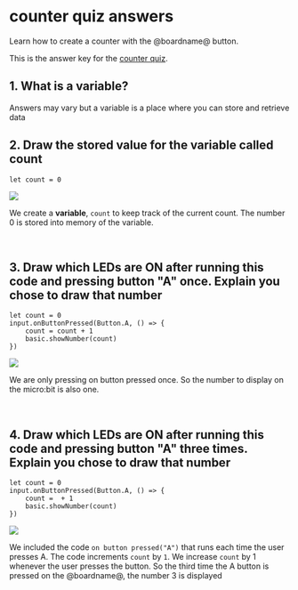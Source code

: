 # counter quiz answers 

Learn how to create a counter with the @boardname@ button. 

This is the answer key for the [counter quiz](/lessons/counter/quiz).

## 1. What is a variable?

Answers may vary but a variable is a place where you can store and retrieve data

## 2. Draw the stored value for the variable called count

```blocks
let count = 0
```

![](/static/mb/lessons/counter-0.png)

We create a **variable**, `count` to keep track of the current count. The number 0 is stored into memory of the variable.

<br/>

## 3. Draw which LEDs are ON after running this code and pressing button "A" once. Explain you chose to draw that number

```blocks
let count = 0
input.onButtonPressed(Button.A, () => {
    count = count + 1
    basic.showNumber(count)
})
```

![](/static/mb/lessons/counter-1.png)

We are only pressing on button pressed once. So the number to display on the micro:bit is also one.

<br/>

## 4. Draw which LEDs are ON after running this code and pressing button "A" three times. Explain you chose to draw that number

```blocks
let count = 0
input.onButtonPressed(Button.A, () => {
    count =  + 1
    basic.showNumber(count)
})
```

![](/static/mb/lessons/counter-2.png)

We included the code ``on button pressed("A")`` that runs each time the user presses A. The code increments `count` by `1`. We increase `count` by 1 whenever the user presses the button. So the third time the A button is pressed on the @boardname@, the number 3 is displayed

<br/>

